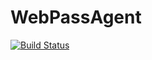 # WebPassAgent
[![Build Status](https://mickewang.visualstudio.com/WebPassAgent/_apis/build/status/meclus.WebPassAgent?branchName=master)](https://mickewang.visualstudio.com/WebPassAgent/_build/latest?definitionId=1&branchName=master)
